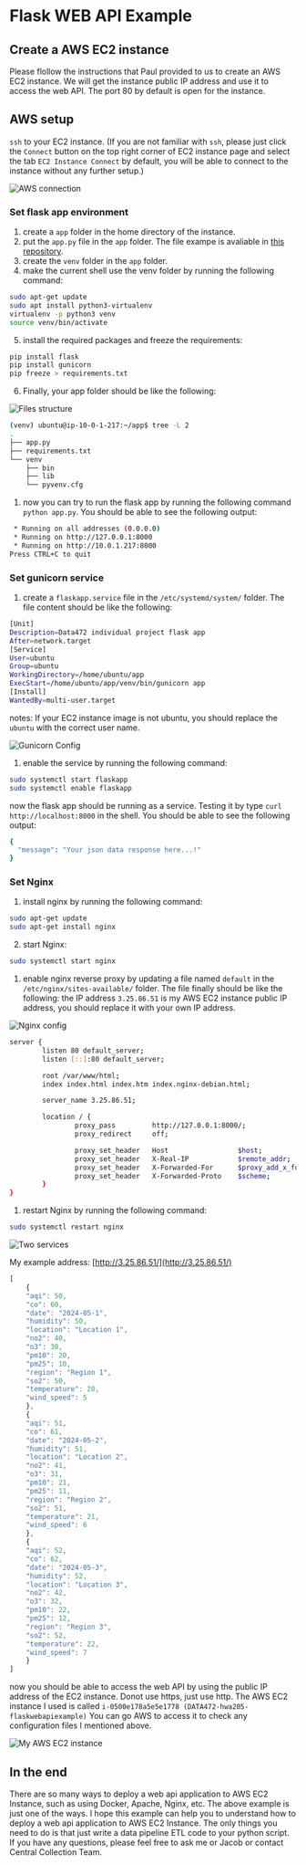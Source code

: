 # Flask WEB API Example

## Create a AWS EC2 instance

Please flollow the instructions that Paul provided to us to create an AWS EC2 instance. We will get the instance public IP address and use it to access the web API. The port 80 by default is open for the instance.

## AWS setup

`ssh` to your EC2 instance. (If you are not familiar with `ssh`, please just click the `Connect` button on the top right corner of EC2 instance page and select the tab `EC2 Instance Connect` by default, you will be able to connect to the instance without any further setup.)

![AWS connection](./images/aws-conn.jpg)

### Set flask app environment

1. create a `app` folder in the home directory of the instance.
2. put the `app.py` file in the `app` folder. The file exampe is avaliable in [this repository](https://github.com/Data472-Individual-Project-Pipeline/flask-web-api-example).
3. create the `venv` folder in the `app` folder.
4. make the current shell use the venv folder by running the following command:

```bash
sudo apt-get update
sudo apt install python3-virtualenv
virtualenv -p python3 venv
source venv/bin/activate
```

5. install the required packages and freeze the requirements:

```bash
pip install flask
pip install gunicorn
pip freeze > requirements.txt
```

6. Finally, your app folder should be like the following:

![Files structure](./images/aws-files.jpg)
 
```bash
(venv) ubuntu@ip-10-0-1-217:~/app$ tree -L 2
.
├── app.py
├── requirements.txt
└── venv
    ├── bin
    ├── lib
    └── pyvenv.cfg
```

1. now you can try to run the flask app by running the following command `python app.py`. You should be able to see the following output:

```bash
 * Running on all addresses (0.0.0.0)
 * Running on http://127.0.0.1:8000
 * Running on http://10.0.1.217:8000
Press CTRL+C to quit
```

### Set gunicorn service

1. create a `flaskapp.service` file in the `/etc/systemd/system/` folder. The file content should be like the following:

```bash
[Unit]
Description=Data472 individual project flask app
After=network.target
[Service]
User=ubuntu
Group=ubuntu
WorkingDirectory=/home/ubuntu/app
ExecStart=/home/ubuntu/app/venv/bin/gunicorn app
[Install]
WantedBy=multi-user.target
```

notes: If your EC2 instance image is not ubuntu, you should replace the `ubuntu` with the correct user name.

![Gunicorn Config](./images/services.jpg)

1. enable the service by running the following command:

```bash
sudo systemctl start flaskapp
sudo systemctl enable flaskapp
```

now the flask app should be running as a service. Testing it by type `curl http://localhost:8000` in the shell. You should be able to see the following output:

```bash
{
  "message": "Your json data response here...!"
}
```

### Set Nginx

1. install nginx by running the following command:

```bash
sudo apt-get update
sudo apt-get install nginx
```

2. start Nginx:

```bash
sudo systemctl start nginx
```

1. enable nginx reverse proxy by updating a file named `default` in the `/etc/nginx/sites-available/` folder. The file finally should be like the following: the IP address `3.25.86.51` is my AWS EC2 instance public IP address, you should replace it with your own IP address.

![Nginx config](./images/nginx.jpg)

```bash
server {
        listen 80 default_server;
        listen [::]:80 default_server;

        root /var/www/html;
        index index.html index.htm index.nginx-debian.html;

        server_name 3.25.86.51;

        location / {
                proxy_pass         http://127.0.0.1:8000/;
                proxy_redirect     off;

                proxy_set_header   Host                 $host;
                proxy_set_header   X-Real-IP            $remote_addr;
                proxy_set_header   X-Forwarded-For      $proxy_add_x_forwarded_for;
                proxy_set_header   X-Forwarded-Proto    $scheme;
        }
}
```

1. restart Nginx by running the following command:

```bash
sudo systemctl restart nginx
```

![Two services](./images/ser2.jpg)

My example address: [http://3.25.86.51/](http://3.25.86.51/)

```JavaScript
[
    {
    "aqi": 50,
    "co": 60,
    "date": "2024-05-1",
    "humidity": 50,
    "location": "Location 1",
    "no2": 40,
    "o3": 30,
    "pm10": 20,
    "pm25": 10,
    "region": "Region 1",
    "so2": 50,
    "temperature": 20,
    "wind_speed": 5
    },
    {
    "aqi": 51,
    "co": 61,
    "date": "2024-05-2",
    "humidity": 51,
    "location": "Location 2",
    "no2": 41,
    "o3": 31,
    "pm10": 21,
    "pm25": 11,
    "region": "Region 2",
    "so2": 51,
    "temperature": 21,
    "wind_speed": 6
    },
    {
    "aqi": 52,
    "co": 62,
    "date": "2024-05-3",
    "humidity": 52,
    "location": "Location 3",
    "no2": 42,
    "o3": 32,
    "pm10": 22,
    "pm25": 12,
    "region": "Region 3",
    "so2": 52,
    "temperature": 22,
    "wind_speed": 7
    }
]
```

now you should be able to access the web API by using the public IP address of the EC2 instance. Donot use https, just use http. The AWS EC2 instance I used is called `i-0500e178a5e5e1778 (DATA472-hwa205-flaskwebapiexample)` You can go AWS to access it to check any configuration files I mentioned above.

![My AWS EC2 instance](./images/aws.jpg)

## In the end

There are so many ways to deploy a web api application to AWS EC2 Instance, such as using Docker, Apache, Nginx, etc. The above example is just one of the ways. I hope this example can help you to understand how to deploy a web api application to AWS EC2 Instance. The only things you need to do is that just write a data pipeline ETL code to your python script. If you have any questions, please feel free to ask me or Jacob or contact Central Collection Team.
